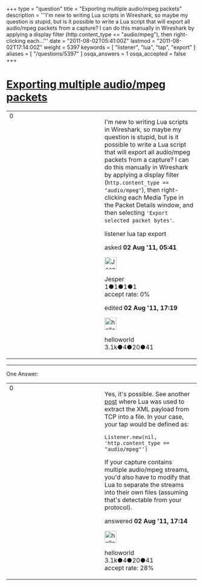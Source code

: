+++
type = "question"
title = "Exporting multiple audio/mpeg packets"
description = '''I&#x27;m new to writing Lua scripts in Wireshark, so maybe my question is stupid, but is it possible to write a Lua script that will export all audio/mpeg packets from a capture? I can do this manually in Wireshark by applying a display filter (http.content_type == &quot;audio/mpeg&quot;), then right-clicking each...'''
date = "2011-08-02T05:41:00Z"
lastmod = "2011-08-02T17:14:00Z"
weight = 5397
keywords = [ "listener", "lua", "tap", "export" ]
aliases = [ "/questions/5397" ]
osqa_answers = 1
osqa_accepted = false
+++

<div class="headNormal">

# [Exporting multiple audio/mpeg packets](/questions/5397/exporting-multiple-audiompeg-packets)

</div>

<div id="main-body">

<div id="askform">

<table id="question-table" style="width:100%;"><colgroup><col style="width: 50%" /><col style="width: 50%" /></colgroup><tbody><tr class="odd"><td style="width: 30px; vertical-align: top"><div class="vote-buttons"><span id="post-5397-upvote" class="ajax-command post-vote up" rel="nofollow" title="I like this post (click again to cancel)"> </span><div id="post-5397-score" class="post-score" title="current number of votes">0</div><span id="post-5397-downvote" class="ajax-command post-vote down" rel="nofollow" title="I dont like this post (click again to cancel)"> </span> <span id="favorite-mark" class="ajax-command favorite-mark" rel="nofollow" title="mark/unmark this question as favorite (click again to cancel)"> </span><div id="favorite-count" class="favorite-count"></div></div></td><td><div id="item-right"><div class="question-body"><p>I'm new to writing Lua scripts in Wireshark, so maybe my question is stupid, but is it possible to write a Lua script that will export all audio/mpeg packets from a capture? I can do this manually in Wireshark by applying a display filter (<code>http.content_type == "audio/mpeg"</code>), then right-clicking each Media Type in the Packet Details window, and then selecting <code>'Export selected packet bytes'</code>.</p></div><div id="question-tags" class="tags-container tags"><span class="post-tag tag-link-listener" rel="tag" title="see questions tagged &#39;listener&#39;">listener</span> <span class="post-tag tag-link-lua" rel="tag" title="see questions tagged &#39;lua&#39;">lua</span> <span class="post-tag tag-link-tap" rel="tag" title="see questions tagged &#39;tap&#39;">tap</span> <span class="post-tag tag-link-export" rel="tag" title="see questions tagged &#39;export&#39;">export</span></div><div id="question-controls" class="post-controls"></div><div class="post-update-info-container"><div class="post-update-info post-update-info-user"><p>asked <strong>02 Aug '11, 05:41</strong></p><img src="https://secure.gravatar.com/avatar/efb8199151deace5e386a3a21b0dad2d?s=32&amp;d=identicon&amp;r=g" class="gravatar" width="32" height="32" alt="Jesper&#39;s gravatar image" /><p><span>Jesper</span><br />
<span class="score" title="1 reputation points">1</span><span title="1 badges"><span class="badge1">●</span><span class="badgecount">1</span></span><span title="1 badges"><span class="silver">●</span><span class="badgecount">1</span></span><span title="1 badges"><span class="bronze">●</span><span class="badgecount">1</span></span><br />
<span class="accept_rate" title="Rate of the user&#39;s accepted answers">accept rate:</span> <span title="Jesper has no accepted answers">0%</span></p></div><div class="post-update-info post-update-info-edited"><p><span> edited <strong>02 Aug '11, 17:19</strong> </span></p><img src="https://secure.gravatar.com/avatar/362ba1008ad9a075d1556d33e97dfed6?s=32&amp;d=identicon&amp;r=g" class="gravatar" width="32" height="32" alt="helloworld&#39;s gravatar image" /><p><span>helloworld</span><br />
<span class="score" title="3149 reputation points"><span>3.1k</span></span><span title="4 badges"><span class="badge1">●</span><span class="badgecount">4</span></span><span title="20 badges"><span class="silver">●</span><span class="badgecount">20</span></span><span title="41 badges"><span class="bronze">●</span><span class="badgecount">41</span></span></p></div></div><div id="comments-container-5397" class="comments-container"></div><div id="comment-tools-5397" class="comment-tools"></div><div class="clear"></div><div id="comment-5397-form-container" class="comment-form-container"></div><div class="clear"></div></div></td></tr></tbody></table>

------------------------------------------------------------------------

<div class="tabBar">

<span id="sort-top"></span>

<div class="headQuestions">

One Answer:

</div>

</div>

<span id="5411"></span>

<div id="answer-container-5411" class="answer">

<table style="width:100%;"><colgroup><col style="width: 50%" /><col style="width: 50%" /></colgroup><tbody><tr class="odd"><td style="width: 30px; vertical-align: top"><div class="vote-buttons"><span id="post-5411-upvote" class="ajax-command post-vote up" rel="nofollow" title="I like this post (click again to cancel)"> </span><div id="post-5411-score" class="post-score" title="current number of votes">0</div><span id="post-5411-downvote" class="ajax-command post-vote down" rel="nofollow" title="I dont like this post (click again to cancel)"> </span></div></td><td><div class="item-right"><div class="answer-body"><p>Yes, it's possible. See another <a href="http://ask.wireshark.org/questions/4639/extracting-soap-xml-payload#answer-container-4835">post</a> where Lua was used to extract the XML payload from TCP into a file. In your case, your tap would be defined as:</p><pre><code>Listener.new(nil, &#39;http.content_type == &quot;audio/mpeg&quot;&#39;)</code></pre><p>If your capture contains multiple audio/mpeg streams, you'd also have to modify that Lua to separate the streams into their own files (assuming that's detectable from your protocol).</p></div><div class="answer-controls post-controls"></div><div class="post-update-info-container"><div class="post-update-info post-update-info-user"><p>answered <strong>02 Aug '11, 17:14</strong></p><img src="https://secure.gravatar.com/avatar/362ba1008ad9a075d1556d33e97dfed6?s=32&amp;d=identicon&amp;r=g" class="gravatar" width="32" height="32" alt="helloworld&#39;s gravatar image" /><p><span>helloworld</span><br />
<span class="score" title="3149 reputation points"><span>3.1k</span></span><span title="4 badges"><span class="badge1">●</span><span class="badgecount">4</span></span><span title="20 badges"><span class="silver">●</span><span class="badgecount">20</span></span><span title="41 badges"><span class="bronze">●</span><span class="badgecount">41</span></span><br />
<span class="accept_rate" title="Rate of the user&#39;s accepted answers">accept rate:</span> <span title="helloworld has 28 accepted answers">28%</span></p></div></div><div id="comments-container-5411" class="comments-container"></div><div id="comment-tools-5411" class="comment-tools"></div><div class="clear"></div><div id="comment-5411-form-container" class="comment-form-container"></div><div class="clear"></div></div></td></tr></tbody></table>

</div>

<div class="paginator-container-left">

</div>

</div>

</div>

